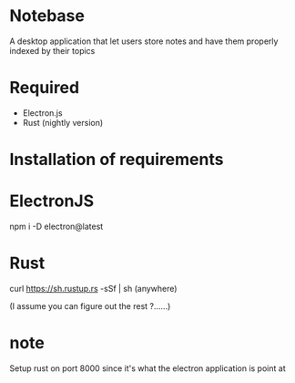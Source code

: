 # Notebase
A desktop application that let users store notes and have them properly indexed by their topics

# Required
- Electron.js
- Rust (nightly version)

# Installation of requirements
# ElectronJS
npm i -D electron@latest

# Rust
curl https://sh.rustup.rs -sSf | sh (anywhere)

(I assume you can figure out the rest ?......)

# note
Setup rust on port 8000 since it's what the electron application is point at
